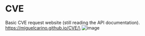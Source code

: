 # CVE
Basic CVE request website (still reading the API documentation).\
https://miguelcarino.github.io/CVE/\
![image](https://github.com/user-attachments/assets/f9d84263-b4a1-42b4-8911-4a6bc09db5f7)

